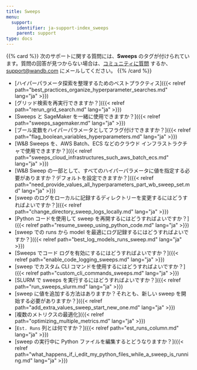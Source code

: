 ```yaml
---
title: Sweeps
menu:
  support:
    identifier: ja-support-index_sweeps
    parent: support
type: docs
---
```


{{% card %}}
次のサポートに関する質問には、<b>Sweeps</b> のタグが付けられています。質問の回答が見つからない場合は、[コミュニティに質問](https://community.wandb.ai/) するか、[support@wandb.com](mailto:support@wandb.com) にメールしてください。
{{% /card %}}

- [ハイパーパラメータ探索を整理するためのベストプラクティス]({{< relref path="best_practices_organize_hyperparameter_searches.md" lang="ja" >}})
- [グリッド検索を再実行できますか？]({{< relref path="rerun_grid_search.md" lang="ja" >}})
- [Sweeps と SageMaker を一緒に使用できますか？]({{< relref path="sweeps_sagemaker.md" lang="ja" >}})
- [ブール変数をハイパーパラメータとしてフラグ付けできますか？]({{< relref path="flag_boolean_variables_hyperparameters.md" lang="ja" >}})
- [W&B Sweeps を、AWS Batch、ECS などのクラウド インフラストラクチャで使用できますか？]({{< relref path="sweeps_cloud_infrastructures_such_aws_batch_ecs.md" lang="ja" >}})
- [W&B Sweep の一部として、すべてのハイパーパラメータに値を指定する必要がありますか？デフォルトを設定できますか？]({{< relref path="need_provide_values_all_hyperparameters_part_wb_sweep_set.md" lang="ja" >}})
- [sweep のログをローカルに記録するディレクトリーを変更するにはどうすればよいですか？]({{< relref path="change_directory_sweep_logs_locally.md" lang="ja" >}})
- [Python コードを使用して sweep を再開するにはどうすればよいですか？]({{< relref path="resume_sweep_using_python_code.md" lang="ja" >}})
- [sweep での runs から model を最適にログ記録するにはどうすればよいですか？]({{< relref path="best_log_models_runs_sweep.md" lang="ja" >}})
- [Sweeps でコード ログを有効にするにはどうすればよいですか？]({{< relref path="enable_code_logging_sweeps.md" lang="ja" >}})
- [sweep でカスタム CLI コマンドを使用するにはどうすればよいですか？]({{< relref path="custom_cli_commands_sweeps.md" lang="ja" >}})
- [SLURM で sweeps を実行するにはどうすればよいですか？]({{< relref path="run_sweeps_slurm.md" lang="ja" >}})
- [sweep に値を追加する方法はありますか？それとも、新しい sweep を開始する必要がありますか？]({{< relref path="add_extra_values_sweep_start_new_one.md" lang="ja" >}})
- [複数のメトリクスの最適化]({{< relref path="optimizing_multiple_metrics.md" lang="ja" >}})
- [`Est. Runs` 列とは何ですか？]({{< relref path="est_runs_column.md" lang="ja" >}})
- [sweep の実行中に Python ファイルを編集するとどうなりますか？]({{< relref path="what_happens_if_i_edit_my_python_files_while_a_sweep_is_running.md" lang="ja" >}})
